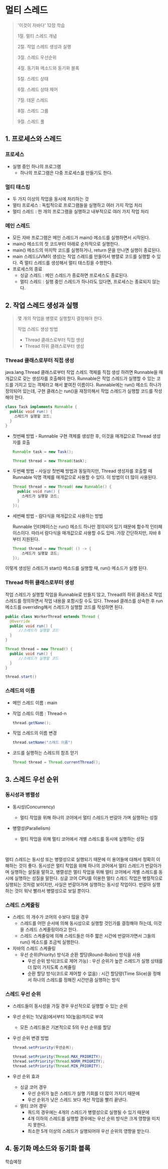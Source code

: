 # 멀티 스레드

> '이것이 자바다' 12장 학습
>
> 1절. 멀티 스레드 개념
>
> 2절. 작업 스레드 생성과 실행
>
> 3절. 스레드 우선순위
>
> 4절. 동기화 메소드와 동기화 블록
>
> 5절. 스레드 상태
>
> 6절. 스레드 상태 제어
>
> 7절. 데몬 스레드
>
> 8절. 스레드 그룹
>
> 9절. 스레드 풀



## 1. 프로세스와 스레드

### 프로세스

* 실행 중인 하나의 프로그램
  * 하나의 프로그램은 다중 프로세스를 만들기도 한다.

### 멀티 태스킹

* 두 가지 이상의 작업을 동시에 처리하는 것
* 멀티 프로세스 : 독립적으로 프로그램들을 실행하고 여러 가지 작업 처리
* 멀티 스레드 : 한 개의 프로그램을 실행하고 내부적으로 여러 가지 작업 처리

### 메인 스레드

* 모든 자바 프로그램은 메인 스레드가 main() 메소드를 실행하면서 시작된다.
* main() 메소드의 첫 코드부터 아래로 순차적으로 실행한다.
* main() 메소드의 마지막 코드를 실행하거나, return 문을 만나면 실행이 종료된다.
* main 스레드(JVM이 생성)는 작업 스레드를 만들어서 병렬로 코드를 실행할 수 있다. 즉 멀티 스레드를 생성해서 멀티 태스킹을 수행한다.
* 프로세스의 종료
  * 싱글 스레드 : 메인 스레드가 종료하면 프로세스도 종료된다.
  * 멀티 스레드 : 실행 중인 스레드가 하나라도 있다면, 프로세스는 종료되지 않는다. 



## 2. 작업 스레드 생성과 실행

> 몇 개의 작업을 병렬로 실행할지 결정해야 한다.
>
> 작업 스레드 생성 방법
>
> * Thread 클래스로부터 직접 생성
> * Thread 하위 클래스로부터 생성



### Thread 클래스로부터 직접 생성

java.lang.Thread 클래스로부터 작업 스레드 객체를 직접 생성 하려면 Runnable을 매개값으로 갖는 생성자를 호출해야 한다. Runnable은 작업 스레드가 실행할 수 있는 코드를 가지고 있는 객체라고 해서 붙여진 이름이다. Runnable에는 run() 메소드 하나가 정의되어 있는데, 구현 클래스는 run()을 재정의해서 작업 스레드가 실행할 코드를 작성해야 한다.

~~~java
class Task implements Runnable {
  public void run() {
    스레드가 실행할 코드;
  }
}
~~~

* 첫번째 방법 - Runnable 구현 객체를 생성한 후, 이것을 매개값으로 Thread 생성자를 호출

  ~~~java
  Runnable task = new Task();

  Thread thread = new Thread(task);
  ~~~

* 두번째 방법 - 사실상 첫번째 방법과 동일하지만, Thread 생성자를 호출할 때 Runnable 익명 객체를 매개값으로 사용할 수 있다. 이 방법이 더 많이 사용된다. 

  ~~~java
  Thread thread = new Thread( new Runnable() {
    public void run() {
      스레드가 실행할 코드;
    }
  });
  ~~~

* 세번째 방법 - 람다식을 매개값으로 사용하는 방법

  Runnable 인터페이스는 run() 메소드 하나만 정의되어 있기 때문에 함수적 인터페이스이다. 따라서 람다식을 매개값으로 사용할 수도 있따. 가장 간단하지만, 자바 8부터 지원된다.

  ~~~java
  Thread thread = new Thread( () -> {
      스레드가 실행할 코드;
  });
  ~~~

이렇게 생성된 스레드가 start() 메소드를 실행할 때, run() 메소드가 실행 된다.



### Thread 하위 클래스로부터 생성

작업 스레드가 실행할 작업을 Runnable로 만들지 않고, Thread의 하위 클래스로 작업 스레드를 정의하면서 작업 내용을 포함시킬 수도 있다. Thread 클래스를 상속한 후 run 메소드를 overriding해서 스레드가 실행할 코드를 작성하면 된다.

~~~java
public class WorkerThread extends Thread {
  @Override
  public void run() {
      //스레드가 실행할 코드
  }
}
~~~

~~~java
Thread thread = new Thread() {
  public void run() {
      //스레드가 실행할 코드
  }
}
~~~

~~~java
thread.start()
~~~



### 스레드의 이름

* 메인 스레드 이름 : main

* 작업 스레드 이름 : Thread-n

  ~~~java
  thread.getName();
  ~~~

* 작업 스레드의 이름 변경

  ~~~java
  thread.setName("스레드 이름")
  ~~~

* 코드를 실행하는 스레드의 참조 얻기

  ~~~java
  Thread thread = Thread.currentThread();
  ~~~



## 3. 스레드 우선 순위

### 동시성과 병렬성

* 동시성(Concurrency)

  * 멀티 작업을 위해 하나의 코어에서 멀티 스레드가 번갈아 가며 실행하는 성질

* 병렬성(Parallelism)

  * 멀티 작업을 위해 멀티 코어에서 개별 스레드를 동시에 실행하는 성질

    ​

멀티 스레드는 동시성 또는 병렬성으로 실행되기 때문에 이 용어들에 대해서 정확히 이해하는 것이 좋다. 동시성은 멀티 작업을 위해 하나의 코어에서 멀티 스레드가 번갈아가며 실행하는 설질을 말하고, 병렬성은 멀티 작업을 위해 멀티 코어에서 개별 스레드를 동시에 실행하는 성질을 말한다. 싱글 코어 CPU를 이용한 멀티 스레드 작업은 병렬적으로 실행되는 것처럼 보이지만, 사실은 번갈아가며 실행하는 동시성 작업이다. 번갈아 실행하는 것이 워낙 빨라서 병렬성으로 보일 뿐이다.



### 스레드 스케줄링

* 스레드 의 개수가 코어의 수보다 많을 경우
  * 스레드를 어떤 순서에 의해 동시성으로 실행할 것인가를 결정해야 하는데, 이것을 스레드 스케줄링이라고 한다.
  * 스레드 스케줄링에 의해 스레드들은 아주 짧은 시간에 번갈아가면서 그들의 run() 메소드를 조금씩 실행한다.
* 자바의 스레드 스케쥴링
  * 우선 순위(Priority) 방식과 순환 할당(Round-Robin) 방식을 사용
    * 우선 순위 방식(코드로 제어 가능) : 우선 순위가 높은 스레드가 실행 상태를 더 많이 가지도록 스케쥴링
    * 순환 할당 방식(코드로 제어할 수 없음) : 시간 할당량(Time Slice)을 정해서 하나의 스레드를 정해진 시간만큼 실행하는 방식



### 스레드 우선 순위

* 스레드들이 동시성을 가질 경우 우선적으로 실행할 수 있는 순위

* 우선 순위는 1(낮음)에서부터 10(높음)까지로 부여

  * 모든 스레드들은 기본적으로 5의 우선 순위를 할당

* 우선 순위 변경 방법

  ~~~java
  thread.setPriority(우선순위);

  thread.setPriority(Thread.MAX_PRIORITY);
  thread.setPriority(Thread.NORM_PRIORITY);
  thread.setPriority(Thread.MIN_PRIORITY);
  ~~~

* 우선 순위 효과

  * 싱글 코어 경우
    * 우선 순위가 높은 스레드가 실행 기회를 더 많이 가지기 때문에
    * 우선 순위가 낮은 스레드 보다 계산 작업을 빨리 끝낸다.
  * 멀티 코어 경우
    * 쿼드의 경우에는 4개의 스레드가 병렬성으로 실행될 수 있기 때문에
    * 4개 이하의 스레드를 실행할 경우에는 우선 순위 방식은 크게 영향을 미치지 못한다.
    * 최소한 5개 이상의 스레드가 실행되어야 우선 순위의 영향을 받는다.



## 4. 동기화 메소드와 동기화 블록

학습예정
